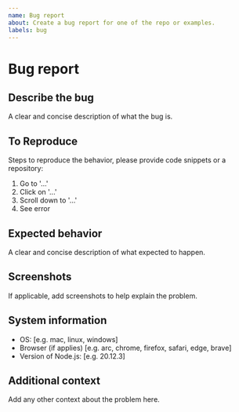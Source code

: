 ```yaml
---
name: Bug report
about: Create a bug report for one of the repo or examples.
labels: bug
---
```


# Bug report

## Describe the bug

A clear and concise description of what the bug is.

## To Reproduce

Steps to reproduce the behavior, please provide code snippets or a repository:

1. Go to '...'
2. Click on '...'
3. Scroll down to '...'
4. See error

## Expected behavior

A clear and concise description of what expected to happen.

## Screenshots

If applicable, add screenshots to help explain the problem.

## System information

- OS: [e.g. mac, linux, windows]
- Browser (if applies) [e.g. arc, chrome, firefox, safari, edge, brave]
- Version of Node.js: [e.g. 20.12.3]

## Additional context

Add any other context about the problem here.
